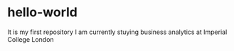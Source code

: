 # hello-world
It is my first repository
I am currently stuying business analytics at Imperial College London
